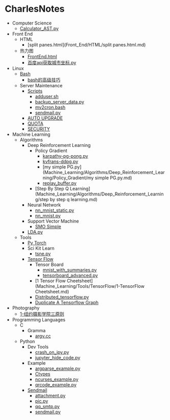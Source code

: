 # CharlesNotes

- Computer Science
  * [Calculator_AST.py](Computer_Science/Calculator_AST.py.md)
- Front End
  - HTML
    * [split panes.html](Front_End/HTML/split panes.html.md)
  - 热力图
    * [FrontEnd.html](Front_End/热力图/FrontEnd.html.md)
    * [百度api获取城市坐标.py](Front_End/热力图/百度api获取城市坐标.py.md)
- Linux
  - [Bash](Linux/Bash/README.md)
    * [bash的高级技巧](Linux/Bash/bash的高级技巧.md)
  - Server Maintenance
    - [Scripts](Linux/Server_Maintenance/scripts/README.md)
      * [adduser.sh](Linux/Server_Maintenance/scripts/adduser.sh.md)
      * [backup_server_data.py](Linux/Server_Maintenance/scripts/backup_server_data.py.md)
      * [mv2cron.bash](Linux/Server_Maintenance/scripts/mv2cron.bash.md)
      * [sendmail.py](Linux/Server_Maintenance/scripts/sendmail.py.md)
    * [AUTO UPGRADE](Linux/Server_Maintenance/AUTO_UPGRADE.md)
    * [QUOTA](Linux/Server_Maintenance/QUOTA.md)
    * [SECURITY](Linux/Server_Maintenance/SECURITY.md)
- Machine Learning
  - Algorithms
    - Deep Reinforcement Learning
      - Policy Gradient
        * [karpathy-pg-pong.py](Machine_Learning/Algorithms/Deep_Reinforcement_Learning/Policy_Gradient/karpathy-pg-pong.py.md)
        * [kvfrans-ddpg.py](Machine_Learning/Algorithms/Deep_Reinforcement_Learning/Policy_Gradient/kvfrans-ddpg.py.md)
        * [my simple PG.py](Machine_Learning/Algorithms/Deep_Reinforcement_Learning/Policy_Gradient/my simple PG.py.md)
        * [replay_buffer.py](Machine_Learning/Algorithms/Deep_Reinforcement_Learning/Policy_Gradient/replay_buffer.py.md)
      * [Step By Step Q Learning](Machine_Learning/Algorithms/Deep_Reinforcement_Learning/step by step q learning.md)
    - Neural Network
      * [nn_mnist_static.py](Machine_Learning/Algorithms/NeuralNetwork/nn_mnist_static.py.md)
      * [nn_mnist.py](Machine_Learning/Algorithms/NeuralNetwork/nn_mnist.py.md)
    - Support Vector Machine
      * [SMO Simple](Machine_Learning/Algorithms/SupportVectorMachine/SMO_Simple.md)
    * [LDA.py](Machine_Learning/Algorithms/LDA.py.md)
  - Tools
    - [Py Torch](Machine_Learning/Tools/PyTorch/README.md)
    - Sci Kit Learn
      * [tsne.py](Machine_Learning/Tools/SciKit-Learn/tsne.py.md)
    - [Tensor Flow](Machine_Learning/Tools/TensorFlow/README.md)
      - Tensor Board
        * [mnist_with_summaries.py](Machine_Learning/Tools/TensorFlow/TensorBoard/mnist_with_summaries.py.md)
        * [tensorboard_advanced.py](Machine_Learning/Tools/TensorFlow/TensorBoard/tensorboard_advanced.py.md)
      * [1 Tensor Flow Cheetsheet](Machine_Learning/Tools/TensorFlow/1-TensorFlow Cheetsheet.md)
      * [Distributed_tensorflow.py](Machine_Learning/Tools/TensorFlow/Distributed_tensorflow.py.md)
      * [Duplicate A Tensorflow Graph](Machine_Learning/Tools/TensorFlow/Duplicate_a_tensorflow_graph.md)
- Photography
  * [1-纽约摄影学院三原则](Photography/1-纽约摄影学院三原则.md)
- Programming Languages
  - C
    - Gramma
      * [argv.cc](Programming_Languages/C++/Gramma/argv.cc.md)
  - Python
    - Dev Tools
      * [crash_on_ipy.py](Programming_Languages/Python/DevTools/crash_on_ipy.py.md)
      * [jupyter_hide_code.py](Programming_Languages/Python/DevTools/jupyter_hide_code.py.md)
    - Example
      * [argparse_example.py](Programming_Languages/Python/Example/argparse_example.py.md)
      * [Ctypes](Programming_Languages/Python/Example/ctypes.md)
      * [ncurses_example.py](Programming_Languages/Python/Example/ncurses_example.py.md)
      * [qrcode_example.py](Programming_Languages/Python/Example/qrcode_example.py.md)
    - [Sendmail](Programming_Languages/Python/sendmail/README.md)
      * [attachment.py](Programming_Languages/Python/sendmail/attachment.py.md)
      * [pic.py](Programming_Languages/Python/sendmail/pic.py.md)
      * [qq_smtp.py](Programming_Languages/Python/sendmail/qq_smtp.py.md)
      * [sendmail.py](Programming_Languages/Python/sendmail/sendmail.py.md)
